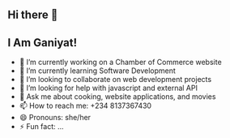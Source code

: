 ## Hi there 👋 
## I Am Ganiyat!


- 🔭 I’m currently working on a Chamber of Commerce website
- 🌱 I’m currently learning Software Development
- 👯 I’m looking to collaborate on web development projects
- 🤔 I’m looking for help with javascript and external API
- 💬 Ask me about cooking, website applications, and movies
- 📫 How to reach me: +234 8137367430
- 😄 Pronouns: she/her
- ⚡ Fun fact: ...

